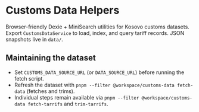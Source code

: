 # Customs Data Helpers

Browser-friendly Dexie + MiniSearch utilities for Kosovo customs datasets. Export `CustomsDataService` to load, index, and query tariff records. JSON snapshots live in `data/`.

## Maintaining the dataset

- Set `CUSTOMS_DATA_SOURCE_URL` (or `DATA_SOURCE_URL`) before running the fetch script.
- Refresh the dataset with `pnpm --filter @workspace/customs-data fetch-data` (fetches and trims).
- Individual steps remain available via `pnpm --filter @workspace/customs-data fetch-tarrifs` and `trim-tarrifs`.
